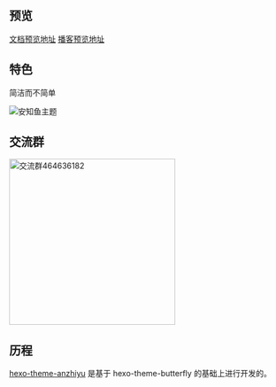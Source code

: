 ## 预览

[文档预览地址](https://gavinblog.github.io/anzhiyu-docs/)
[播客预览地址](https://hexo.geekswg.top/)

## 特色

简洁而不简单

![安知鱼主题](https://img02.anzhiy.cn/adminuploads/1/2023/04/12/64367c8fdcc7f.webp)

## 交流群

<img height="300" alt="交流群464636182" src="https://img02.anzhiy.cn/adminuploads/1/2023/04/14/6438b945e1834.webp" />

## 历程

[hexo-theme-anzhiyu](https://github.com/anzhiyu-c/hexo-theme-anzhiyu) 是基于 hexo-theme-butterfly 的基础上进行开发的。
